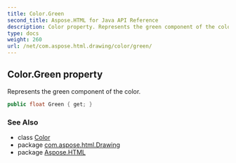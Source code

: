 ```yaml
---
title: Color.Green
second_title: Aspose.HTML for Java API Reference
description: Color property. Represents the green component of the color
type: docs
weight: 260
url: /net/com.aspose.html.drawing/color/green/
---
```

## Color.Green property

Represents the green component of the color.

```java
public float Green { get; }
```

### See Also

* class [Color](../)
* package [com.aspose.html.Drawing](../../color/)
* package [Aspose.HTML](../../../)
